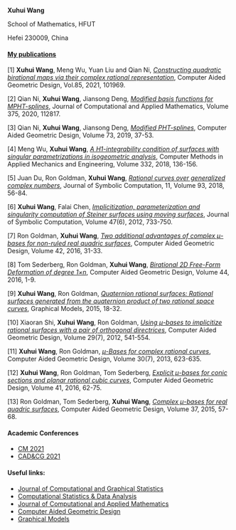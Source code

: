 **Xuhui Wang** 

School of Mathematics, HFUT

Hefei 230009, China


#### <u>My publications</u>
[1] **Xuhui Wang**, Meng Wu, Yuan Liu and Qian Ni, *[Constructing quadratic birational maps via their complex rational representation](https://www.sciencedirect.com/science/article/pii/S0167839621000157)*, Computer Aided Geometric Design, Vol.85, 2021, 101969. 

[2] Qian Ni, **Xuhui Wang**, Jiansong Deng, *[Modified basis functions for MPHT-splines](https://www.sciencedirect.com/science/article/pii/S0377042720301084)*,
Journal of Computational and Applied Mathematics, Volume 375, 2020, 112817.

[3] Qian Ni, **Xuhui Wang**, Jiansong Deng, *[Modified PHT-splines](https://www.sciencedirect.com/science/article/pii/S0167839619300652)*, Computer Aided Geometric Design, Volume 73, 2019, 37-53.

[4] Meng Wu, **Xuhui Wang**, *[A H1-integrability condition of surfaces with singular parametrizations in isogeometric analysis](https://www.sciencedirect.com/science/article/pii/S0045782517307685)*, Computer Methods in Applied Mechanics and Engineering, Volume 332, 2018, 136-156.

[5] Juan Du, Ron Goldman, **Xuhui Wang**, *[Rational curves over generalized complex numbers](https://www.sciencedirect.com/science/article/pii/S0747717118300397)*, Journal of Symbolic Computation, 11, Volume 93, 2018, 56-84.

[6] **Xuhui Wang**, Falai Chen, *[Implicitization, parameterization and singularity computation of Steiner surfaces using moving surfaces](https://www.sciencedirect.com/science/article/pii/S0747717111002227)*, Journal of Symbolic Computation, Volume 47(6), 2012, 733-750.

[7] Ron Goldman, **Xuhui Wang**, *[Two additional advantages of complex μ-bases for non-ruled real quadric surfaces](https://www.sciencedirect.com/science/article/pii/S0167839615001466)*, Computer Aided Geometric Design, Volume 42, 2016, 31-33.

[8] Tom Sederberg, Ron Goldman, **Xuhui Wang**, *[Birational 2D Free-Form Deformation of degree 1×n](https://www.sciencedirect.com/science/article/pii/S0167839616300218)*, Computer Aided Geometric Design, Volume 44, 2016, 1-9.

[9] **Xuhui Wang**, Ron Goldman, *[Quaternion rational surfaces: Rational surfaces generated from the quaternion product of two rational space curves](https://www.sciencedirect.com/science/article/pii/S1524070314000289)*, Graphical Models, 2015, 18-32.

[10] Xiaoran Shi, **Xuhui Wang**, Ron Goldman, *[Using μ-bases to implicitize rational surfaces with a pair of orthogonal directrices](https://www.sciencedirect.com/science/article/pii/S1524070314000289)*, Computer Aided Geometric Design, Volume 29(7), 2012, 541-554.

[11] **Xuhui Wang**, Ron Goldman, *[μ-Bases for complex rational curves](https://www.sciencedirect.com/science/article/pii/S0167839613000502)*, Computer Aided Geometric Design, Volume 30(7), 2013, 623-635.

[12] **Xuhui Wang**, Ron Goldman, Tom Sederberg, *[Explicit μ-bases for conic sections and planar rational cubic curves](https://www.sciencedirect.com/science/article/pii/S0167839615001351)*, Computer Aided Geometric Design, Volume 41, 2016, 62-75. 

[13] Ron Goldman, Tom Sederberg, **Xuhui Wang**, *[Complex μ-bases for real quadric surfaces](https://www.sciencedirect.com/science/article/pii/S0167839615000849)*, Computer Aided Geometric Design, Volume 37, 2015, 57-68.



#### Academic Conferences
- [CM 2021](http://www.mmrc.iss.ac.cn/cscm/cm2021/index.html)
- [CAD&CG 2021](http://cs.dlut.edu.cn/CADCG2021/CADCG2021hyzg.htm)

#### Useful links:
- [Journal of Computational and Graphical Statistics](https://www.tandfonline.com/toc/ucgs20/current)
- [Computational Statistics & Data Analysis](https://www.sciencedirect.com/journal/computational-statistics-and-data-analysis)
- [Journal of Computational and Applied Mathematics](https://www.sciencedirect.com/journal/journal-of-computational-and-applied-mathematics)
- [Computer Aided Geometric Design](https://www.sciencedirect.com/journal/computer-aided-geometric-design)
- [Graphical Models](https://www.sciencedirect.com/journal/graphical-models)


